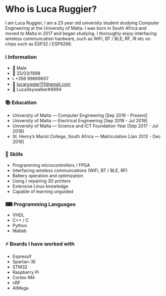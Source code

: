 # Who is Luca Ruggier?

I am Luca Ruggier,
I am a 23 year old university student studying Computer Engineering at the University of Malta. I was born in South Africa and moved to Malta in 2017 and began studying. 
I thoroughly enjoy interfacing wireless communcation hardware, such as WiFi, BT / BLE, RF, IR etc on chips such as ESP32 / ESP8266.

### ℹ Information
- 🧬 Male
- 📅 25/03/1998
- 📞 +356 99669607
- 📧 lucaruggier111@gmail.com
- 📱 LucaSkywalker#4894

### 📚 Education
- University of Malta — Computer Engineering [Sep 2019 - Present]
- University of Malta — Electrical Engineering [Sep 2018 - Jul 2019]
- University of Malta — Science and ICT Foundation Year [Sep 2017 - Jul 2018]
- St. Henry’s Marist College, South Africa — Matriculation [Jan 2012 - Dec 2016]

### 🔨 Skills
- Programming microcontrollers / FPGA
- Interfacing wireless communcations (WiFi, BT / BLE, RF)
- Battery operation and optimization
- Using / repairing 3D printers
- Extensive Linux knowledge
- Capable of learning unguided

### ⌨ Programming Languages
- VHDL
- C++ / C
- Python
- Matlab

### ⚡ Boards I have worked with
- Espressif
- Spartan-3E
- STM32
- Raspberry Pi
- Cortex-M4
- nRF
- AtMega
